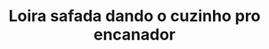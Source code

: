 ---
layout: post
title: Loira safada dando o cuzinho pro encanador
thumb: loira-safada-dando-o-cuzinho-pro-encanador
duration: "05:56"
permalink: /:title
video: https://www.xvideos.com/embedframe/65750361
categories: anal, cumshot, blowjob, doggystyle, big-ass, big-cock, big-dick, anal-sex	
---